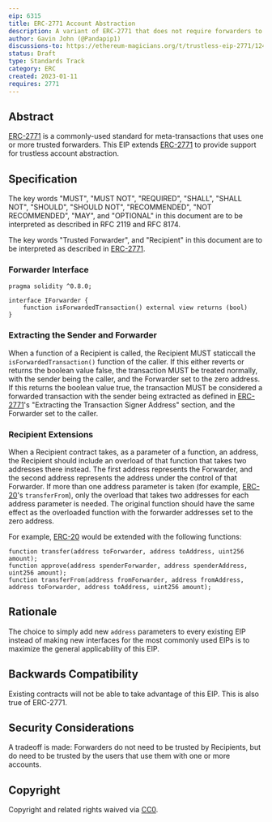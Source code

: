 ```yaml
---
eip: 6315
title: ERC-2771 Account Abstraction
description: A variant of ERC-2771 that does not require forwarders to be trusted
author: Gavin John (@Pandapip1)
discussions-to: https://ethereum-magicians.org/t/trustless-eip-2771/12497
status: Draft
type: Standards Track
category: ERC
created: 2023-01-11
requires: 2771
---
```


## Abstract

[ERC-2771](./eip-2771.md) is a commonly-used standard for meta-transactions that uses one or more trusted forwarders. This EIP extends [ERC-2771](./eip-2771.md) to provide support for trustless account abstraction.

## Specification

The key words "MUST", "MUST NOT", "REQUIRED", "SHALL", "SHALL NOT", "SHOULD", "SHOULD NOT", "RECOMMENDED", "NOT RECOMMENDED", "MAY", and "OPTIONAL" in this document are to be interpreted as described in RFC 2119 and RFC 8174.

The key words "Trusted Forwarder", and "Recipient" in this document are to be interpreted as described in [ERC-2771](./eip-2771.md).

### Forwarder Interface

```solidity
pragma solidity ^0.8.0;

interface IForwarder {
    function isForwardedTransaction() external view returns (bool)
}
```

### Extracting the Sender and Forwarder

When a function of a Recipient is called, the Recipient MUST staticcall the `isForwardedTransaction()` function of the caller. If this either reverts or returns the boolean value false, the transaction MUST be treated normally, with the sender being the caller, and the Forwarder set to the zero address. If this returns the boolean value true, the transaction MUST be considered a forwarded transaction with the sender being extracted as defined in [ERC-2771](./eip-2771.md#extracting-the-transaction-signer-address)'s "Extracting the Transaction Signer Address" section, and the Forwarder set to the caller.

### Recipient Extensions

When a Recipient contract takes, as a parameter of a function, an address, the Recipient should include an overload of that function that takes two addresses there instead. The first address represents the Forwarder, and the second address represents the address under the control of that Forwarder. If more than one address parameter is taken (for example, [ERC-20](./eip-20.md)'s `transferFrom`), only the overload that takes two addresses for each address parameter is needed. The original function should have the same effect as the overloaded function with the forwarder addresses set to the zero address.

For example, [ERC-20](./eip-20.md) would be extended with the following functions:

```solidity
function transfer(address toForwarder, address toAddress, uint256 amount);
function approve(address spenderForwarder, address spenderAddress, uint256 amount);
function transferFrom(address fromForwarder, address fromAddress, address toForwarder, address toAddress, uint256 amount);
```

## Rationale

The choice to simply add new `address` parameters to every existing EIP instead of making new interfaces for the most commonly used EIPs is to maximize the general applicability of this EIP.

## Backwards Compatibility

Existing contracts will not be able to take advantage of this EIP. This is also true of ERC-2771.

## Security Considerations

A tradeoff is made: Forwarders do not need to be trusted by Recipients, but do need to be trusted by the users that use them with one or more accounts.

## Copyright

Copyright and related rights waived via [CC0](../LICENSE.md).
